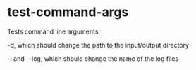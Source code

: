 test-command-args
=================

Tests command line arguments:

 -d, which should change the path to the input/output directory

 -l and --log, which should change the name of the log files



